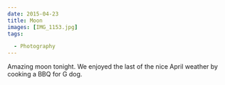```yaml
---
date: 2015-04-23
title: Moon
images: [IMG_1153.jpg]
tags:

  - Photography
---
```

Amazing moon tonight. We enjoyed the last of the nice April weather by cooking a BBQ for G dog.